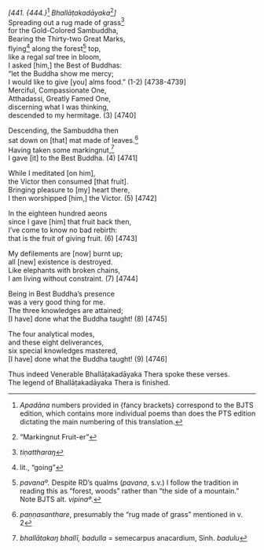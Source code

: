 *\[441. {444.}*[^1] *Bhallāṭakadāyaka*[^2]*\]*  
Spreading out a rug made of grass[^3]  
for the Gold-Colored Sambuddha,  
Bearing the Thirty-two Great Marks,  
flying[^4] along the forest[^5] top,  
like a regal *sal* tree in bloom,  
I asked \[him,\] the Best of Buddhas:  
“let the Buddha show me mercy;  
I would like to give \[you\] alms food.” (1-2) \[4738-4739\]  
Merciful, Compassionate One,  
Atthadassi, Greatly Famed One,  
discerning what I was thinking,  
descended to my hermitage. (3) \[4740\]

Descending, the Sambuddha then  
sat down on \[that\] mat made of leaves.[^6]  
Having taken some markingnut,[^7]  
I gave \[it\] to the Best Buddha. (4) \[4741\]

While I meditated \[on him\],  
the Victor then consumed \[that fruit\].  
Bringing pleasure to \[my\] heart there,  
I then worshipped \[him,\] the Victor. (5) \[4742\]

In the eighteen hundred aeons  
since I gave \[him\] that fruit back then,  
I’ve come to know no bad rebirth:  
that is the fruit of giving fruit. (6) \[4743\]

My defilements are \[now\] burnt up;  
all \[new\] existence is destroyed.  
Like elephants with broken chains,  
I am living without constraint. (7) \[4744\]

Being in Best Buddha’s presence  
was a very good thing for me.  
The three knowledges are attained;  
\[I have\] done what the Buddha taught! (8) \[4745\]

The four analytical modes,  
and these eight deliverances,  
six special knowledges mastered,  
\[I have\] done what the Buddha taught! (9) \[4746\]

Thus indeed Venerable Bhallāṭakadāyaka Thera spoke these verses.  
The legend of Bhallāṭakadāyaka Thera is finished.

[^1]: *Apadāna* numbers provided in {fancy brackets} correspond to the BJTS edition, which contains more individual poems than does the PTS edition dictating the main numbering of this translation.

[^2]: “Markingnut Fruit-er”

[^3]: *tiṇattharaŋ*

[^4]: lit., “going”

[^5]: *pavanaº.* Despite RD’s qualms (*pavana*, s.v.) I follow the tradition in reading this as “forest, woods” rather than “the side of a mountain.” Note BJTS alt. *vipinaº.*

[^6]: *paṇṇasanthare*, presumably the “rug made of grass” mentioned in v. 2

[^7]: *bhallātakaŋ bhallī, badulla* = semecarpus anacardium, Sinh. *badulu*
